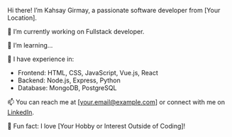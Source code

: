  Hi there! I’m Kahsay Girmay, a passionate software developer from [Your Location].

🔭 I’m currently working on Fullstack developer.

🌱 I’m learning...

💼 I have experience in:
- Frontend: HTML, CSS, JavaScript, Vue.js, React
- Backend: Node.js, Express, Python
- Database: MongoDB, PostgreSQL

📫 You can reach me at [your.email@example.com] or connect with me on [LinkedIn](https://www.linkedin.com/in/yourprofile).

🌟 Fun fact: I love [Your Hobby or Interest Outside of Coding]!
